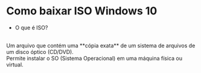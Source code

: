 # Como baixar ISO Windows 10

- O que é ISO?
 <br>
  Um arquivo que contém uma **cópia exata** de um sistema de arquivos de um disco óptico (CD/DVD).
  <br>
  Permite instalar o SO (Sistema Operacional) em uma máquina física ou virtual.
